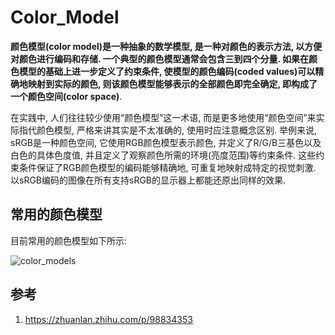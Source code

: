# Color_Model
**颜色模型(color model)**是一种抽象的数学模型, 是一种对颜色的表示方法, 以方便对颜色进行编码和存储. 一个典型的颜色模型通常会包含三到四个分量. 如果在颜色模型的基础上进一步定义了约束条件, 使模型的颜色编码(coded values)可以精确地映射到实际的颜色, 则该颜色模型能够表示的全部颜色即完全确定, 即构成了一个**颜色空间(color space)**.

在实践中, 人们往往较少使用“颜色模型”这一术语, 而是更多地使用“颜色空间”来实际指代颜色模型, 严格来讲其实是不太准确的, 使用时应注意概念区别. 举例来说, sRGB是一种颜色空间, 它使用RGB颜色模型表示颜色, 并定义了R/G/B三基色以及白色的具体色度值, 并且定义了观察颜色所需的环境(亮度范围)等约束条件. 这些约束条件保证了RGB颜色模型的编码能够精确地, 可重复地映射成特定的视觉刺激. 以sRGB编码的图像在所有支持sRGB的显示器上都能还原出同样的效果.

## 常用的颜色模型

目前常用的颜色模型如下所示:

![color_models](README.assets/color_models.jpg)



## 参考

1. https://zhuanlan.zhihu.com/p/98834353

